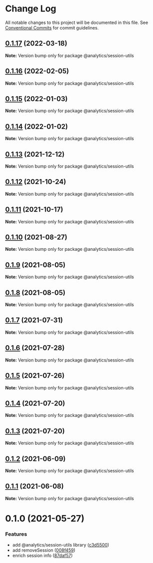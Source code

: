 # Change Log

All notable changes to this project will be documented in this file.
See [Conventional Commits](https://conventionalcommits.org) for commit guidelines.

## [0.1.17](https://github.com/DavidWells/analytics/tree/master/packages/analytics-util-session/compare/@analytics/session-utils@0.1.16...@analytics/session-utils@0.1.17) (2022-03-18)

**Note:** Version bump only for package @analytics/session-utils





## [0.1.16](https://github.com/DavidWells/analytics/tree/master/packages/analytics-util-session/compare/@analytics/session-utils@0.1.15...@analytics/session-utils@0.1.16) (2022-02-05)

**Note:** Version bump only for package @analytics/session-utils





## [0.1.15](https://github.com/DavidWells/analytics/tree/master/packages/analytics-util-session/compare/@analytics/session-utils@0.1.14...@analytics/session-utils@0.1.15) (2022-01-03)

**Note:** Version bump only for package @analytics/session-utils





## [0.1.14](https://github.com/DavidWells/analytics/tree/master/packages/analytics-util-session/compare/@analytics/session-utils@0.1.13...@analytics/session-utils@0.1.14) (2022-01-02)

**Note:** Version bump only for package @analytics/session-utils





## [0.1.13](https://github.com/DavidWells/analytics/tree/master/packages/analytics-util-session/compare/@analytics/session-utils@0.1.12...@analytics/session-utils@0.1.13) (2021-12-12)

**Note:** Version bump only for package @analytics/session-utils





## [0.1.12](https://github.com/DavidWells/analytics/tree/master/packages/analytics-util-session/compare/@analytics/session-utils@0.1.11...@analytics/session-utils@0.1.12) (2021-10-24)

**Note:** Version bump only for package @analytics/session-utils





## [0.1.11](https://github.com/DavidWells/analytics/tree/master/packages/analytics-util-session/compare/@analytics/session-utils@0.1.10...@analytics/session-utils@0.1.11) (2021-10-17)

**Note:** Version bump only for package @analytics/session-utils





## [0.1.10](https://github.com/DavidWells/analytics/tree/master/packages/analytics-util-session/compare/@analytics/session-utils@0.1.9...@analytics/session-utils@0.1.10) (2021-08-27)

**Note:** Version bump only for package @analytics/session-utils





## [0.1.9](https://github.com/DavidWells/analytics/tree/master/packages/analytics-util-session/compare/@analytics/session-utils@0.1.8...@analytics/session-utils@0.1.9) (2021-08-05)

**Note:** Version bump only for package @analytics/session-utils





## [0.1.8](https://github.com/DavidWells/analytics/tree/master/packages/analytics-util-session/compare/@analytics/session-utils@0.1.7...@analytics/session-utils@0.1.8) (2021-08-05)

**Note:** Version bump only for package @analytics/session-utils





## [0.1.7](https://github.com/DavidWells/analytics/tree/master/packages/analytics-util-session/compare/@analytics/session-utils@0.1.6...@analytics/session-utils@0.1.7) (2021-07-31)

**Note:** Version bump only for package @analytics/session-utils





## [0.1.6](https://github.com/DavidWells/analytics/tree/master/packages/analytics-util-session/compare/@analytics/session-utils@0.1.5...@analytics/session-utils@0.1.6) (2021-07-28)

**Note:** Version bump only for package @analytics/session-utils





## [0.1.5](https://github.com/DavidWells/analytics/tree/master/packages/analytics-util-session/compare/@analytics/session-utils@0.1.4...@analytics/session-utils@0.1.5) (2021-07-26)

**Note:** Version bump only for package @analytics/session-utils





## [0.1.4](https://github.com/DavidWells/analytics/tree/master/packages/analytics-util-session/compare/@analytics/session-utils@0.1.3...@analytics/session-utils@0.1.4) (2021-07-20)

**Note:** Version bump only for package @analytics/session-utils





## [0.1.3](https://github.com/DavidWells/analytics/tree/master/packages/analytics-util-session/compare/@analytics/session-utils@0.1.2...@analytics/session-utils@0.1.3) (2021-07-20)

**Note:** Version bump only for package @analytics/session-utils





## [0.1.2](https://github.com/DavidWells/analytics/tree/master/packages/analytics-util-session/compare/@analytics/session-utils@0.1.1...@analytics/session-utils@0.1.2) (2021-06-09)

**Note:** Version bump only for package @analytics/session-utils





## [0.1.1](https://github.com/DavidWells/analytics/tree/master/packages/analytics-util-session/compare/@analytics/session-utils@0.1.0...@analytics/session-utils@0.1.1) (2021-06-08)

**Note:** Version bump only for package @analytics/session-utils





# 0.1.0 (2021-05-27)


### Features

* add @analytics/session-utils library ([c3d5500](https://github.com/DavidWells/analytics/tree/master/packages/analytics-util-session/commit/c3d5500))
* add removeSession ([008f459](https://github.com/DavidWells/analytics/tree/master/packages/analytics-util-session/commit/008f459))
* enrich session info ([87daf57](https://github.com/DavidWells/analytics/tree/master/packages/analytics-util-session/commit/87daf57))
